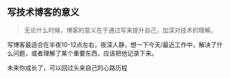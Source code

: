 ## 写技术博客的意义
> 无论什么时候，博客的意义在于通过写来提升自己，加深对技术的理解。

写博客最适合在半夜10-12点左右，夜深人静，想一下今天/最近工作中，解决了什么问题，或者理解了某个重要东西，应该把他记录下来。

未来你成长了，可以回过头来自己的心路历程